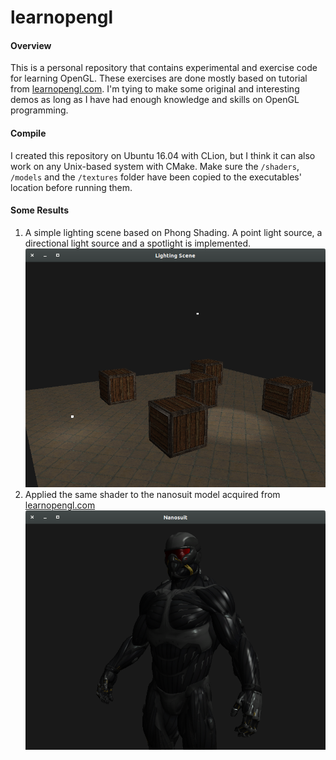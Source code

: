 # learnopengl
#### Overview
This is a personal repository that contains experimental and exercise
code for learning OpenGL. These exercises are done
mostly based on tutorial from [learnopengl.com](learnopengl.com).
I'm tying to make some original and interesting demos as long as
I have had enough knowledge and skills on OpenGL programming.
#### Compile
I created this repository on Ubuntu 16.04 with CLion, but I think it can
also work on any Unix-based system with CMake.
Make sure the `/shaders`,  `/models` and the `/textures` folder have been copied to
the executables' location before running them.
#### Some Results
1. A simple lighting scene based on Phong Shading. A point light source,
a directional light source and a spotlight is implemented.
![](screenshots/MultipleLights.png)
2. Applied the same shader to the nanosuit model acquired from
[learnopengl.com](learnopengl.com)
![](screenshots/Nanosuit.png)
